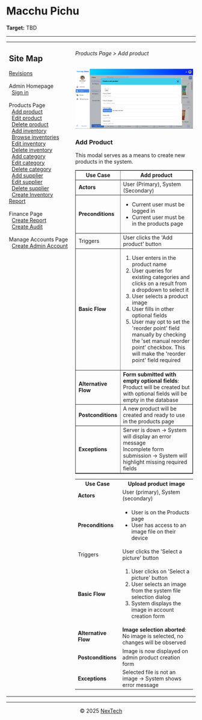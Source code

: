 # Macchu Pichu

**Target:** TBD

---

<table>
  <tr>
    <td valign="top" style="width: 35%;">
      <h2>Site Map</h2>
      <a href="../readme.md">Revisions</a><br><br>     
      Admin Homepage<br>
      &nbsp;&nbsp;<a href="./sign-in.md">Sign in</a><br><br>
      Products Page<br>
      &nbsp;&nbsp;<a href="./add-product.md">Add product</a><br>
      &nbsp;&nbsp;<a href="./edit-product.md">Edit product</a><br>
      &nbsp;&nbsp;<a href="./delete-product.md">Delete product</a><br>
      &nbsp;&nbsp;<a href="./add-inventory.md">Add inventory</a><br>
      &nbsp;&nbsp;<a href="./browse-inventory.md">Browse inventories</a><br>
      &nbsp;&nbsp;<a href="./edit-inventory.md">Edit inventory</a><br>
      &nbsp;&nbsp;<a href="./delete-inventory.md">Delete inventory</a><br>
      &nbsp;&nbsp;<a href="./add-category.md">Add category</a><br>
      &nbsp;&nbsp;<a href="./edit-category.md">Edit category</a><br>
      &nbsp;&nbsp;<a href="./delete-category.md">Delete category</a><br>
      &nbsp;&nbsp;<a href="./add-supplier.md">Add supplier</a><br>
      &nbsp;&nbsp;<a href="./edit-suppplier.md">Edit supplier</a><br>
      &nbsp;&nbsp;<a href="./delete-supplier.md">Delete supplier</a><br>
      &nbsp;&nbsp;<a href="./create-inventory-report.md">Create Inventory Report</a><br><br>
      Finance Page<br>
      &nbsp;&nbsp;<a href="./create-report.md">Create Report</a><br>
      &nbsp;&nbsp;<a href="./create-audit.md">Create Audit</a><br><br>
      Manage Accounts Page<br>
      &nbsp;&nbsp;<a href="./create-admin-account.md">Create Admin Account</a><br><br>
    </td>
    <td valign="top" >
      <h6> Products Page > Add product </h6>
        <img src = "./mock-ups/add-product.png" />
      <h3>Add Product</h3>
      <p>This modal serves as a means to create new products in the system.</p>
      <table border="1">
        <tr>
          <th>Use Case</th>
          <th>Add product</th>
        </tr>
        <tr>
          <td><b>Actors</b></td>
          <td>User (Primary), System (Secondary)</td>
        </tr>
        <tr>
          <td><b>Preconditions</b></td>
          <td><ul>
            <li>Current user must be logged in</li>
              <li>Current user must be in the products page</li>
          </ul>
          </td>
        </tr>
        <tr>
          <td>Triggers</td>
          <td>User clicks the 'Add product' button</td>
        </tr>
        <tr>
          <td><b>Basic Flow</b></td>
          <td>
            <ol>
              <li>User enters in the product name</li>
              <li>User queries for existing categories and clicks on a result from a dropdown to select it</li>
              <li>User selects a product image</li>
              <li>User fills in other optional fields</li>
              <li>User may opt to set the 'reorder point' field manually by checking the 'set manual reorder point' checkbox. This will make the 'reorder point' field required</li>
            </ol>
          </td>
        </tr>
        <tr>
          <td><b>Alternative Flow</b></td>
          <td>
            <strong>Form submitted with empty optional fields</strong>: Product will be created but with optional fields will be empty in the database
          </td>
        </tr>
        <tr>
          <td><b>Postconditions</b></td>
          <td>
            A new product will be created and ready to use in the products page
          </td>
        </tr>
        <tr>
          <td><b>Exceptions</b></td>
          <td>Server is down → System will display an error message<br>
           Incomplete form submission → System will highlight missing required fields
          </td>
        </tr>
        </table>
        <table>
        <tr>
          <th>Use Case</th>
          <th>Upload product image</th>
        </tr>
        <tr>
          <td><b>Actors</b></td>
          <td>User (primary), System (secondary)</td>
        </tr>
        <tr>
          <td><b>Preconditions</b></td>
          <td>
            <ul>
              <li>User is on the Products page</li>
              <li>User has access to an image file on their device</li>
            </ul>
          </td>
        </tr>
        <tr>
          <td>Triggers</td>
          <td>User clicks the 'Select a picture' button</td>
        </tr>
        <tr>
          <td><b>Basic Flow</b></td>
          <td>
            <ol>
              <li>User clicks on 'Select a picture' button</li>
              <li>User selects an image from the system file selection dialog</li>
              <li>System displays the image in account creation form</li>
            </ol>
          </td>
        </tr>
        <tr>
          <td><b>Alternative Flow</b></td>
          <td><strong>Image selection aborted</strong>: No image is selected, no changes will be observed<br>
          </td>
        </tr>
        <tr>
          <td><b>Postconditions</b></td>
          <td>Image is now displayed on admin product creation form</td>
        </tr>
        <tr>
          <td><b>Exceptions</b></td>
          <td>Selected file is not an image → System shows error message</td>
        </tr>
        </table>
    </td>
  </tr>
</table>

---

<div align="center">
  © 2025 <a href="#">NexTech</a>
</div>
